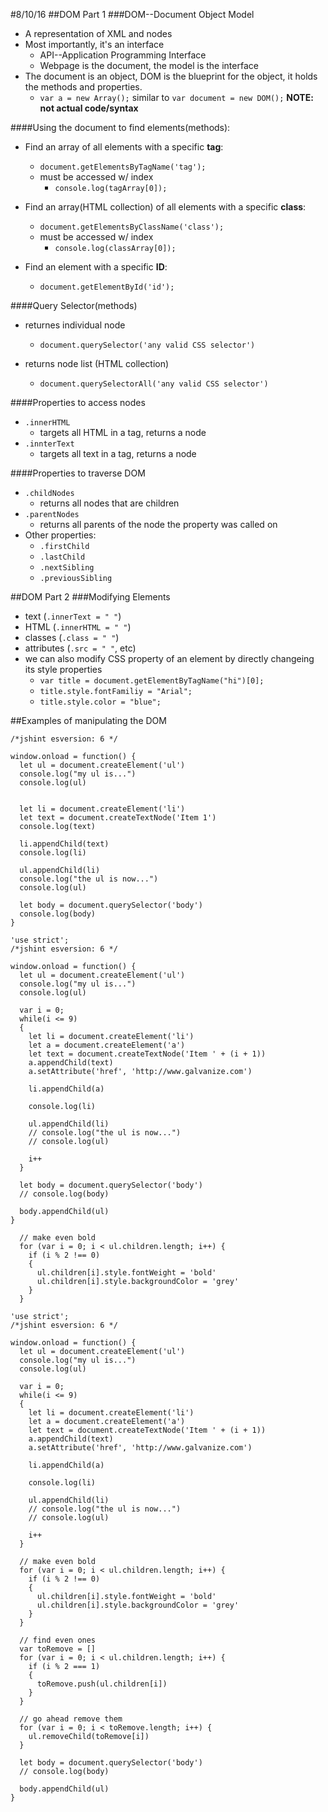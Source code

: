 #8/10/16
##DOM Part 1
###DOM--Document Object Model
* A representation of XML and nodes
* Most importantly, it's an interface
	* API--Application Programming Interface
	* Webpage is the document, the model is the interface
* The document is an object, DOM is the blueprint for the object, it holds the methods and properties.
	* ```var a = new Array();``` similar to ```var document = new DOM();``` **NOTE: not actual code/syntax**

####Using the document to find elements(methods):
* Find an array of all elements with a specific **tag**:
	* ```document.getElementsByTagName('tag');```
	* must be accessed w/ index
		* ```console.log(tagArray[0]);```
* Find an array(HTML collection) of all elements with a specific **class**:
	* ```document.getElementsByClassName('class');```
	* must be accessed w/ index
		* ```console.log(classArray[0]);```

* Find an element with a specific **ID**:
	* ```document.getElementById('id');```

####Query Selector(methods)
* returnes individual node
	* ```document.querySelector('any valid CSS selector')```

* returns node list (HTML collection)	
	* ```document.querySelectorAll('any valid CSS selector')```
	
####Properties to access nodes
* ```.innerHTML```
	* targets all HTML in a tag, returns a node
* ```.innterText```
	* targets all text in a tag, returns a node

####Properties to traverse DOM
* ```.childNodes```
	* returns all nodes that are children
* ```.parentNodes```
	* returns all parents of the node the property was called on
* Other properties:
	* ```.firstChild```
	* ```.lastChild```
	* ```.nextSibling```
	* ```.previousSibling```

##DOM Part 2
###Modifying Elements
* text (```.innerText = " "```)
* HTML (```.innerHTML = " "```)
* classes (```.class = " "```)
* attributes (```.src = " "```, etc)
* we can also modify CSS property of an element by directly changeing its style properties
	* ```var title = document.getElementByTagName("hi")[0];```
	* ```title.style.fontFamiliy = "Arial";```
	* ```title.style.color = "blue";```

##Examples of manipulating the DOM
```'use strict';
/*jshint esversion: 6 */

window.onload = function() {
  let ul = document.createElement('ul')
  console.log("my ul is...")
  console.log(ul)


  let li = document.createElement('li')
  let text = document.createTextNode('Item 1')
  console.log(text)

  li.appendChild(text)
  console.log(li)

  ul.appendChild(li)
  console.log("the ul is now...")
  console.log(ul)

  let body = document.querySelector('body')
  console.log(body)
}
```
```
'use strict';
/*jshint esversion: 6 */

window.onload = function() {
  let ul = document.createElement('ul')
  console.log("my ul is...")
  console.log(ul)

  var i = 0;
  while(i <= 9)
  {
    let li = document.createElement('li')
    let a = document.createElement('a')
    let text = document.createTextNode('Item ' + (i + 1))
    a.appendChild(text)
    a.setAttribute('href', 'http://www.galvanize.com')

    li.appendChild(a)

    console.log(li)

    ul.appendChild(li)
    // console.log("the ul is now...")
    // console.log(ul)

    i++
  }

  let body = document.querySelector('body')
  // console.log(body)

  body.appendChild(ul)
}
```
```
  // make even bold
  for (var i = 0; i < ul.children.length; i++) {
    if (i % 2 !== 0)
    {
      ul.children[i].style.fontWeight = 'bold'
      ul.children[i].style.backgroundColor = 'grey'
    }
  }
```
```
'use strict';
/*jshint esversion: 6 */

window.onload = function() {
  let ul = document.createElement('ul')
  console.log("my ul is...")
  console.log(ul)

  var i = 0;
  while(i <= 9)
  {
    let li = document.createElement('li')
    let a = document.createElement('a')
    let text = document.createTextNode('Item ' + (i + 1))
    a.appendChild(text)
    a.setAttribute('href', 'http://www.galvanize.com')

    li.appendChild(a)

    console.log(li)

    ul.appendChild(li)
    // console.log("the ul is now...")
    // console.log(ul)

    i++
  }

  // make even bold
  for (var i = 0; i < ul.children.length; i++) {
    if (i % 2 !== 0)
    {
      ul.children[i].style.fontWeight = 'bold'
      ul.children[i].style.backgroundColor = 'grey'
    }
  }

  // find even ones
  var toRemove = []
  for (var i = 0; i < ul.children.length; i++) {
    if (i % 2 === 1)
    {
      toRemove.push(ul.children[i])
    }
  }

  // go ahead remove them
  for (var i = 0; i < toRemove.length; i++) {
    ul.removeChild(toRemove[i])
  }

  let body = document.querySelector('body')
  // console.log(body)

  body.appendChild(ul)
}
```
